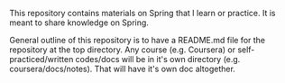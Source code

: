 This repository contains materials on Spring that I learn or practice. It is meant to share knowledge on Spring.

General outline of this repository is to have a README.md file for the repository at the top directory. Any course (e.g. Coursera) or self-practiced/written codes/docs will be in it's own directory (e.g. coursera/docs/notes). That will have it's own doc altogether.

